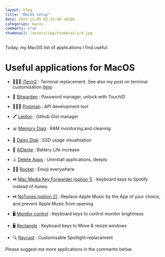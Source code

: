 ```yaml
---
layout: blog
title: "MacOS setup"
date: 2023-11-05 03:22:48 +0100
categories: macos
comments: true
thumbnail: /assets/img/thumbnails/4.jpg
---
```


Today, my MacOS list of applications I find useful.

# Useful applications for MacOS

- 👨🏻‍💻 [iTerm2](https://iterm2.com/) : Terminal replacement. See also my post on terminal customisation [here](https://guillim.github.io/teminal/2018-02-12-Terminal-colors-and-nice-layout)

- 🔑 [Bitwarden](https://bitwarden.com/) : Password manager, unlock with TouchID

- 👨🏻‍💻 [Postman](https://www.postman.com/) : API development tool

- 🖊️ [Lepton](https://github.com/hackjutsu/Lepton) : Github Gist manager

- 📊 [Memory Diag](https://rockysandstudio.com/support.html) : RAM monitoring and cleaning

- 💾 [Daisy Disk](https://daisydiskapp.com/) : SSD usage visualisation

- 🪫 [AlDente](https://apphousekitchen.com/) : Battery Life increase

- ⚔️ [Delete Apps](https://fiplab.com/) : Uninstall applications, deeply

- ✋🏻 [Rocket](https://matthewpalmer.net/rocket/) : Emoji everywhere

- ⏯️ [Mac Media Key Forwarder (option 1)](https://github.com/milgra/macmediakeyforwarder) : Keyboard keys to Spotify instead of itunes.

- ⏯️ [NoTunes (option 2)](https://github.com/tombonez/noTunes) : Replace Apple Music by the App of your choice, and prevent Apple Music from opening 

- 🖥️ [Monitor control](https://github.com/MonitorControl/MonitorControl/releases) : Keyboard keys to control monitor brightness

- 🖥️ [Rectangle](https://rectangleapp.com/) : Keyboard keys
  to Move & resize windows
  
- 🔍 [Raycast](https://www.raycast.com/) : Customisable Spotlight replacement

Please suggest me more applications in the comments below.
